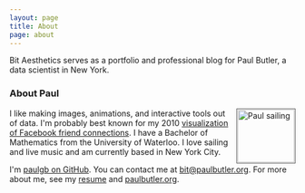 ```yaml
---
layout: page
title: About
page: about
---
```

Bit Aesthetics serves as a portfolio and professional blog for Paul Butler, a data scientist in New York.

### About Paul

<img src="/images/sailing_small.jpg" alt="Paul sailing" style="float: right; padding: 1px; margin-left: 10px; border: 1px solid #555; width: 100px; height: 93px;" />

I like making images, animations, and interactive tools out of data. I'm probably best known for my 2010 [visualization of Facebook friend connections](http://fbmap.bitaesthetics.com). I have a Bachelor of Mathematics from the University of Waterloo. I love sailing and live music and am currently based in New York City.

I'm [paulgb on GitHub](https://github.com/paulgb). You can contact me at [bit@paulbutler.org](mailto:bit@paulbutler.org). For more about me, see my [resume](http://resume.paulbutler.org) and [paulbutler.org](http://paulbutler.org/).
